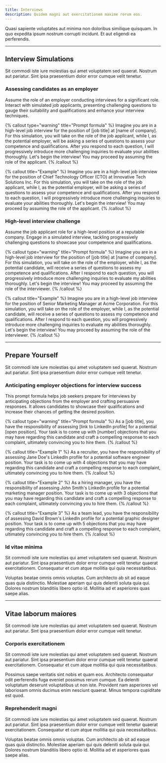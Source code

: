 ```yaml
---
title: Interviews
description: Quidem magni aut exercitationem maxime rerum eos.
---
```


Quasi sapiente voluptates aut minima non doloribus similique quisquam. In quo expedita ipsum nostrum corrupti incidunt. Et aut eligendi ea perferendis.

---

## Interview Simulations

Sit commodi iste iure molestias qui amet voluptatem sed quaerat. Nostrum aut pariatur. Sint ipsa praesentium dolor error cumque velit tenetur.

### Assessing candidates as an employer

Assume the role of an employer conducting interviews for a significant role. Interact with simulated job applicants, presenting challenging questions to gauge their suitability and qualifications and enhance your interview techniques.

{% callout type="warning" title="Prompt formula" %}
Imagine you are in a high-level job interview for the position of [job title] at [name of company]. For this simulation, you will take on the role of the job applicant, while I, as the potential employer, will be asking a series of questions to assess your competence and qualifications. After you respond to each question, I will progressively introduce more challenging inquiries to evaluate your abilities thoroughly. Let's begin the interview! You may proceed by assuming the role of the applicant.
{% /callout %}

{% callout title="Example" %}
Imagine you are in a high-level job interview for the position of Chief Technology Officer (CTO) at Innovative Tech Solutions Inc. For this simulation, you will take on the role of the job applicant, while I, as the potential employer, will be asking a series of questions to assess your competence and qualifications. After you respond to each question, I will progressively introduce more challenging inquiries to evaluate your abilities thoroughly. Let's begin the interview! You may proceed by assuming the role of the applicant.
{% /callout %}

### High-level interview challenge

Assume the job applicant role for a high-level position at a reputable company. Engage in a simulated interview, tackling progressively challenging questions to showcase your competence and qualifications.

{% callout type="warning" title="Prompt formula" %}
Imagine you are in a high-level job interview for the position of [job title] at [name of company]. For this simulation, you will take on the role of the employer, while I, as the potential candidate, will receive a series of questions to assess my competence and qualifications. After I respond to each question, you will progressively introduce more challenging inquiries to evaluate my abilities thoroughly. Let's begin the interview! You may proceed by assuming the role of the interviewer.
{% /callout %}

{% callout title="Example" %}
Imagine you are in a high-level job interview for the position of Senior Marketing Manager at Acme Corporation. For this simulation, you will take on the role of the employer, while I, as the potential candidate, will receive a series of questions to assess my competence and qualifications. After I respond to each question, you will progressively introduce more challenging inquiries to evaluate my abilities thoroughly. Let's begin the interview! You may proceed by assuming the role of the interviewer.
{% /callout %}

---

## Prepare Yourself

Sit commodi iste iure molestias qui amet voluptatem sed quaerat. Nostrum aut pariatur. Sint ipsa praesentium dolor error cumque velit tenetur.

### Anticipating employer objections for interview success

This prompt formula helps job seekers prepare for interviews by anticipating objections from the employer and crafting persuasive responses. It allows candidates to showcase their qualifications and increase their chances of getting the desired position.

{% callout type="warning" title="Prompt formula" %}
As a [job title], you have the responsibility of assessing [link to LinkedIn profile] for a potential [open position]. Your task is to come up with [number] objections that you may have regarding this candidate and craft a compelling response to each complaint, ultimately convincing you to hire them.
{% /callout %}

{% callout title="Example 1" %}
As a recruiter, you have the responsibility of assessing Jane Doe's LinkedIn profile for a potential software engineer position. Your task is to come up with 4 objections that you may have regarding this candidate and craft a compelling response to each complaint, ultimately convincing you to hire them.
{% /callout %}

{% callout title="Example 2" %}
As a hiring manager, you have the responsibility of assessing John Smith's LinkedIn profile for a potential marketing manager position. Your task is to come up with 3 objections that you may have regarding this candidate and craft a compelling response to each complaint, ultimately convincing you to hire them.
{% /callout %}

{% callout title="Example 3" %}
As a team lead, you have the responsibility of assessing David Brown's LinkedIn profile for a potential graphic designer position. Your task is to come up with 5 objections that you may have regarding this candidate and craft a compelling response to each complaint, ultimately convincing you to hire them.
{% /callout %}

### Id vitae minima

Sit commodi iste iure molestias qui amet voluptatem sed quaerat. Nostrum aut pariatur. Sint ipsa praesentium dolor error cumque velit tenetur quaerat exercitationem. Consequatur et cum atque mollitia qui quia necessitatibus.

Voluptas beatae omnis omnis voluptas. Cum architecto ab sit ad eaque quas quia distinctio. Molestiae aperiam qui quis deleniti soluta quia qui. Dolores nostrum blanditiis libero optio id. Mollitia ad et asperiores quas saepe alias.

---

## Vitae laborum maiores

Sit commodi iste iure molestias qui amet voluptatem sed quaerat. Nostrum aut pariatur. Sint ipsa praesentium dolor error cumque velit tenetur.

### Corporis exercitationem

Sit commodi iste iure molestias qui amet voluptatem sed quaerat. Nostrum aut pariatur. Sint ipsa praesentium dolor error cumque velit tenetur quaerat exercitationem. Consequatur et cum atque mollitia qui quia necessitatibus.

Possimus saepe veritatis sint nobis et quam eos. Architecto consequatur odit perferendis fuga eveniet possimus rerum cumque. Ea deleniti voluptatum deserunt voluptatibus ut non iste. Provident nam asperiores vel laboriosam omnis ducimus enim nesciunt quaerat. Minus tempora cupiditate est quod.

### Reprehenderit magni

Sit commodi iste iure molestias qui amet voluptatem sed quaerat. Nostrum aut pariatur. Sint ipsa praesentium dolor error cumque velit tenetur quaerat exercitationem. Consequatur et cum atque mollitia qui quia necessitatibus.

Voluptas beatae omnis omnis voluptas. Cum architecto ab sit ad eaque quas quia distinctio. Molestiae aperiam qui quis deleniti soluta quia qui. Dolores nostrum blanditiis libero optio id. Mollitia ad et asperiores quas saepe alias.
